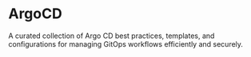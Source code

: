 # ArgoCD
A curated collection of Argo CD best practices, templates, and configurations for managing GitOps workflows efficiently and securely.

